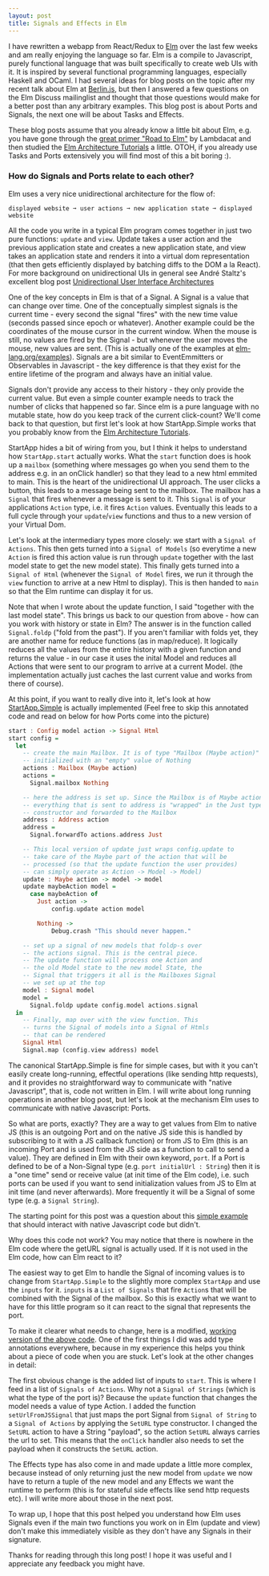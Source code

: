 ```yaml
---
layout: post
title: Signals and Effects in Elm
---
```

I have rewritten a webapp from React/Redux to [Elm](http://elm-lang.org/) over the last few weeks and am really enjoying the language so far. Elm is a compile to Javascript, purely functional language that was built specifically to create web UIs with it. It is inspired by several functional programming languages, especially Haskell and OCaml. I had several ideas for blog posts on the topic after my recent talk about Elm at [Berlin.js](http://www.berlinjs.org), but then I answered a few questions on the Elm Discuss mailinglist and thought that those questions would make for a better post than any arbitrary examples. This blog post is about Ports and Signals, the next one will be about Tasks and Effects.

These blog posts assume that you already know a little bit about Elm, e.g. you have gone through the [great primer "Road to Elm"](http://www.lambdacat.com/road-to-elm-index/) by Lambdacat and then studied the [Elm Architecture Tutorials](https://github.com/evancz/elm-architecture-tutorial) a little. OTOH, if you already use Tasks and Ports extensively you will find most of this a bit boring :). 

### How do Signals and Ports relate to each other?

Elm uses a very nice unidirectional architecture for the flow of:

```
displayed website ➞ user actions ➞ new application state ➞ displayed website
```

All the code you write in a typical Elm program comes together in just two pure functions: `update` and `view`. Update takes a user action and the previous application state and creates a new application state, and view takes an application state and renders it into a virtual dom representation (that then gets efficiently displayed by batching diffs to the DOM a la React). For more background on unidirectional UIs in general see André Staltz's excellent blog post [Unidirectional User Interface Architectures](http://staltz.com/unidirectional-user-interface-architectures.html)

One of the key concepts in Elm is that of a Signal. A Signal is a value that can change over time. One of the conceptually simplest signals is the current time - every second the signal "fires" with the new time value (seconds passed since epoch or whatever). Another example could be the coordinates of the mouse cursor in the current window. When the mouse is still, no values are fired by the Signal - but whenever the user moves the mouse, new values are sent. (This is actually one of the examples at [elm-lang.org/examples](http://elm-lang.org/examples/mouse-position)). Signals are a bit similar to EventEmmitters or Observables in Javascript - the key difference is that they exist for the entire lifetime of the program and always have an initial value.

Signals don't provide any access to their history - they only provide the current value. But even a simple counter example needs to track the number of clicks that happened so far. Since elm is a pure language with no mutable state, how do you keep track of the current click-count? We'll come back to that question, but first let's look at how StartApp.Simple works that you probably know from the [Elm Architecture Tutorials](https://github.com/evancz/elm-architecture-tutorial).

StartApp hides a bit of wiring from you, but I think it helps to understand how `StartApp.start` actually works. What the `start` function does is hook up a `mailbox` (something where messages go when you send them to the address e.g. in an onClick handler) so that they lead to a new html emmited to main. This is the heart of the unidirectional UI approach. The user clicks a button, this leads to a message being sent to the mailbox. The mailbox has a `Signal` that fires whenever a message is sent to it. This `Signal` is of your applications `Action` type, i.e. it fires `Action` values. Eventually this leads to a full cycle through your `update`/`view` functions and thus to a new version of your Virtual Dom.

Let's look at the intermediary types more closely: we start with a `Signal of Actions`. This then gets turned into a `Signal of Models` (so everytime a new `Action` is fired this action value is run through `update` together with the last model state to get the new model state). This finally gets turned into a `Signal of Html` (whenever the `Signal of Model` fires, we run it through the `view` function to arrive at a new Html to display). This is then handed to `main` so that the Elm runtime can display it for us.

Note that when I wrote about the update function, I said "together with the last model state". This brings us back to our question from above - how can you work with history or state in Elm? The answer is in the function called `Signal.foldp` ("fold from the past"). If you aren't familiar with folds yet, they are another name for reduce functions (as in map/reduce). It logically reduces all the values from the entire history with a given function and returns the value - in our case it uses the inital Model and reduces all Actions that were sent to our program to arrive at a current Model. (the implementation actually just caches the last current value and works from there of course).

At this point, if you want to really dive into it, let's look at how [StartApp.Simple](https://github.com/evancz/start-app) is actually implemented (Feel free to skip this annotated code and read on below for how Ports come into the picture)

```haskell
start : Config model action -> Signal Html
start config =
  let
    -- create the main Mailbox. It is of type "Mailbox (Maybe action)" and is
    -- initialized with an "empty" value of Nothing
    actions : Mailbox (Maybe action)
    actions =
      Signal.mailbox Nothing

    -- here the address is set up. Since the Mailbox is of Maybe action, 
    -- everything that is sent to address is "wrapped" in the Just type 
    -- constructor and forwarded to the Mailbox
    address : Address action
    address =
      Signal.forwardTo actions.address Just

    -- This local version of update just wraps config.update to 
    -- take care of the Maybe part of the action that will be
    -- processed (so that the update function the user provides)
    -- can simply operate as Action -> Model -> Model)
    update : Maybe action -> model -> model
    update maybeAction model =
      case maybeAction of
        Just action ->
            config.update action model

        Nothing ->
            Debug.crash "This should never happen."

    -- set up a signal of new models that foldp-s over
    -- the actions signal. This is the central piece.
    -- The update function will process one Action and
    -- the old Model state to the new model State, the 
    -- Signal that triggers it all is the Mailboxes Signal
    -- we set up at the top
    model : Signal model
    model =
      Signal.foldp update config.model actions.signal
  in
    -- Finally, map over with the view function. This 
    -- turns the Signal of models into a Signal of Htmls
    -- that can be rendered
    Signal Html
    Signal.map (config.view address) model
```

The canonical StartApp.Simple is fine for simple cases, but with it you can't easily create long-running, effectful operations (like sending http requests), and it provides no straightforward way to communicate with "native Javascript", that is, code not written in Elm. I will write about long running operations in another blog post, but let's look at the mechanism Elm uses to communicate with native Javascript: Ports.

So what are ports, exactly? They are a way to get values from Elm to native JS (this is an outgoing Port and on the native JS side this is handled by subscribing to it with a JS callback function) or from JS to Elm (this is an incoming Port and is used from the JS side as a function to call to send a value). They are defined in Elm with their own keyword, `port`. If a Port is defined to be of a Non-Signal type (e.g. `port initialUrl : String`) then it is a "one time" send or receive value (at init time of the Elm code), i.e. such ports can be used if you want to send initialization values from JS to Elm at init time (and never afterwards). More frequently it will be a Signal of some type (e.g. a `Signal String`). 

The starting point for this post was a question about this [simple example](https://gist.github.com/danyx23/27be1e9a9b387d9a7532) that should interact with native Javascript code but didn't. 

Why does this code not work? You may notice that there is nowhere in the Elm code where the getURL signal is actually used. If it is not used in the Elm code, how can Elm react to it?

The easiest way to get Elm to handle the Signal of incoming values is to change from `StartApp.Simple` to the slightly more complex `StartApp` and use the `inputs` for it. `inputs` is a `List of Signals` that fire `Action`s that will be combined with the Signal of the mailbox. So this is exactly what we want to have for this little program so it can react to the signal that represents the port.

To make it clearer what needs to change, here is a modified, [working version of the above code](https://gist.github.com/danyx23/23ab6572e7292e66e5ae). One of the first things I did was add type annotations everywhere, because in my experience this helps you think about a piece of code when you are stuck. Let's look at the other changes in detail:

The first obvious change is the added list of inputs to `start`. This is where I feed in a list of `Signals of Actions`. Why not a `Signal of Strings` (which is what the type of the port is)? Because the `update` function that changes the model needs a value of type Action. I added the function `setUrlFromJSSignal` that just maps the port Signal from `Signal of String` to a `Signal of Actions` by applying the `SetURL` type constructor. I changed the `SetURL` action to have a String "payload", so the action `SetURL` always carries the url to set. This means that the `onClick` handler also needs to set the payload when it constructs the `SetURL` action.

The Effects type has also come in and made update a little more complex, because instead of only returning just the new model from `update` we now have to return a tuple of the new model and any Effects we want the runtime to perform (this is for stateful side effects like send http requests etc). I will write more about those in the next post.

To wrap up, I hope that this post helped you understand how Elm uses Signals even if the main two functions you work on in Elm (update and view) don't make this immediately visible as they don't have any Signals in their signature. 

Thanks for reading through this long post! I hope it was useful and I appreciate any feedback you might have.